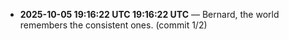 - **2025-10-05 19:16:22 UTC 19:16:22 UTC** — Bernard, the world remembers the consistent ones. (commit 1/2)
